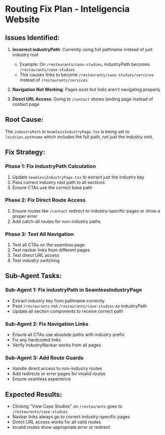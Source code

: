 # Routing Fix Plan - Inteligencia Website

## Issues Identified:

1. **Incorrect industryPath**: Currently using full pathname instead of just industry root
   - Example: On `/restaurants/case-studies`, industryPath becomes `/restaurants/case-studies`
   - This causes links to become `/restaurants/case-studies/services` instead of `/restaurants/services`

2. **Navigation Not Working**: Pages exist but links aren't navigating properly

3. **Direct URL Access**: Going to `/contact` shows landing page instead of contact page

## Root Cause:
The `industryPath` in `SeamlessIndustryPage.tsx` is being set to `location.pathname` which includes the full path, not just the industry root.

## Fix Strategy:

### Phase 1: Fix industryPath Calculation
1. Update `SeamlessIndustryPage.tsx` to extract just the industry key
2. Pass correct industry root path to all sections
3. Ensure CTAs use the correct base path

### Phase 2: Fix Direct Route Access
1. Ensure routes like `/contact` redirect to industry-specific pages or show a proper error
2. Add catch-all routes for non-industry paths

### Phase 3: Test All Navigation
1. Test all CTAs on the seamless page
2. Test navbar links from different pages
3. Test direct URL access
4. Test industry switching

## Sub-Agent Tasks:

### Sub-Agent 1: Fix industryPath in SeamlessIndustryPage
- Extract industry key from pathname correctly
- Pass `/restaurants` not `/restaurants/case-studies` as industryPath
- Update all section components to receive correct path

### Sub-Agent 2: Fix Navigation Links
- Ensure all CTAs use absolute paths with industry prefix
- Fix any hardcoded links
- Verify IndustryNavbar works from all pages

### Sub-Agent 3: Add Route Guards
- Handle direct access to non-industry routes
- Add redirects or error pages for invalid routes
- Ensure seamless experience

## Expected Results:
- Clicking "View Case Studies" on `/restaurants` goes to `/restaurants/case-studies`
- Navbar links always go to correct industry-specific pages
- Direct URL access works for all valid routes
- Invalid routes show appropriate error or redirect